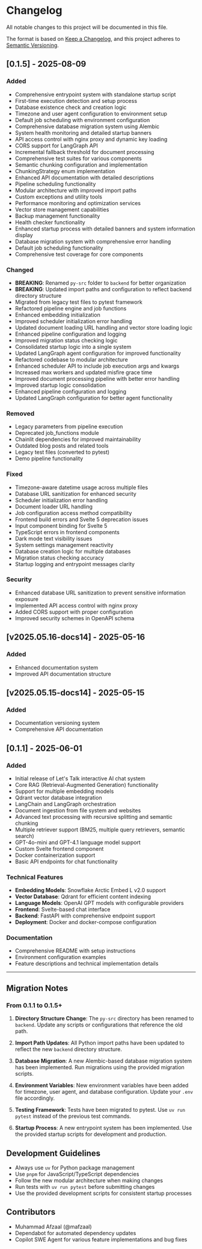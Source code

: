 # Changelog

All notable changes to this project will be documented in this file.

The format is based on [Keep a Changelog](https://keepachangelog.com/en/1.0.0/),
and this project adheres to [Semantic Versioning](https://semver.org/spec/v2.0.0.html).

## [0.1.5] - 2025-08-09

### Added
- Comprehensive entrypoint system with standalone startup script
- First-time execution detection and setup process
- Database existence check and creation logic
- Timezone and user agent configuration to environment setup
- Default job scheduling with environment configuration
- Comprehensive database migration system using Alembic
- System health monitoring and detailed startup banners
- API access control with nginx proxy and dynamic key loading
- CORS support for LangGraph API
- Incremental fallback threshold for document processing
- Comprehensive test suites for various components
- Semantic chunking configuration and implementation
- ChunkingStrategy enum implementation
- Enhanced API documentation with detailed descriptions
- Pipeline scheduling functionality
- Modular architecture with improved import paths
- Custom exceptions and utility tools
- Performance monitoring and optimization services
- Vector store management capabilities
- Backup management functionality
- Health checker functionality
- Enhanced startup process with detailed banners and system information display
- Database migration system with comprehensive error handling
- Default job scheduling functionality
- Comprehensive test coverage for core components

### Changed
- **BREAKING**: Renamed `py-src` folder to `backend` for better organization
- **BREAKING**: Updated import paths and configuration to reflect backend directory structure
- Migrated from legacy test files to pytest framework
- Refactored pipeline engine and job functions
- Enhanced embedding initialization
- Improved scheduler initialization error handling
- Updated document loading URL handling and vector store loading logic
- Enhanced pipeline configuration and logging
- Improved migration status checking logic
- Consolidated startup logic into a single system
- Updated LangGraph agent configuration for improved functionality
- Refactored codebase to modular architecture
- Enhanced scheduler API to include job execution args and kwargs
- Increased max workers and updated misfire grace time
- Improved document processing pipeline with better error handling
- Improved startup logic consolidation
- Enhanced pipeline configuration and logging
- Updated LangGraph configuration for better agent functionality

### Removed
- Legacy parameters from pipeline execution
- Deprecated job_functions module
- Chainlit dependencies for improved maintainability
- Outdated blog posts and related tools
- Legacy test files (converted to pytest)
- Demo pipeline functionality

### Fixed
- Timezone-aware datetime usage across multiple files
- Database URL sanitization for enhanced security
- Scheduler initialization error handling
- Document loader URL handling
- Job configuration access method compatibility
- Frontend build errors and Svelte 5 deprecation issues
- Input component binding for Svelte 5
- TypeScript errors in frontend components
- Dark mode text visibility issues
- System settings management reactivity
- Database creation logic for multiple databases
- Migration status checking accuracy
- Startup logging and entrypoint messages clarity

### Security
- Enhanced database URL sanitization to prevent sensitive information exposure
- Implemented API access control with nginx proxy
- Added CORS support with proper configuration
- Improved security schemes in OpenAPI schema

## [v2025.05.16-docs14] - 2025-05-16

### Added
- Enhanced documentation system
- Improved API documentation structure

## [v2025.05.15-docs14] - 2025-05-15

### Added
- Documentation versioning system
- Comprehensive API documentation

## [0.1.1] - 2025-06-01

### Added
- Initial release of Let's Talk interactive AI chat system
- Core RAG (Retrieval-Augmented Generation) functionality
- Support for multiple embedding models
- Qdrant vector database integration
- LangChain and LangGraph orchestration
- Document ingestion from file system and websites
- Advanced text processing with recursive splitting and semantic chunking
- Multiple retriever support (BM25, multiple query retrievers, semantic search)
- GPT-4o-mini and GPT-4.1 language model support
- Custom Svelte frontend component
- Docker containerization support
- Basic API endpoints for chat functionality

### Technical Features
- **Embedding Models**: Snowflake Arctic Embed L v2.0 support
- **Vector Database**: Qdrant for efficient content indexing
- **Language Models**: OpenAI GPT models with configurable providers
- **Frontend**: Svelte-based chat interface
- **Backend**: FastAPI with comprehensive endpoint support
- **Deployment**: Docker and docker-compose configuration

### Documentation
- Comprehensive README with setup instructions
- Environment configuration examples
- Feature descriptions and technical implementation details

---

## Migration Notes

### From 0.1.1 to 0.1.5+

1. **Directory Structure Change**: The `py-src` directory has been renamed to `backend`. Update any scripts or configurations that reference the old path.

2. **Import Path Updates**: All Python import paths have been updated to reflect the new `backend` directory structure.

3. **Database Migration**: A new Alembic-based database migration system has been implemented. Run migrations using the provided migration scripts.

4. **Environment Variables**: New environment variables have been added for timezone, user agent, and database configuration. Update your `.env` file accordingly.

5. **Testing Framework**: Tests have been migrated to pytest. Use `uv run pytest` instead of the previous test commands.

6. **Startup Process**: A new entrypoint system has been implemented. Use the provided startup scripts for development and production.

## Development Guidelines

- Always use `uv` for Python package management
- Use `pnpm` for JavaScript/TypeScript dependencies  
- Follow the new modular architecture when making changes
- Run tests with `uv run pytest` before submitting changes
- Use the provided development scripts for consistent startup processes

## Contributors

- Muhammad Afzaal (@mafzaal)
- Dependabot for automated dependency updates
- Copilot SWE Agent for various feature implementations and bug fixes
